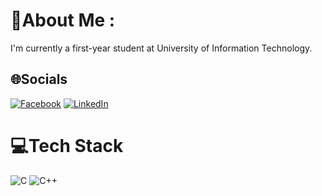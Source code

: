# 💫About Me :
I'm currently a first-year student at University of Information Technology.

## 🌐Socials
[![Facebook](https://img.shields.io/badge/Facebook-%231877F2.svg?logo=Facebook&logoColor=white)](https://facebook.com/profile.php?id=100089949639904) [![LinkedIn](https://img.shields.io/badge/LinkedIn-%230077B5.svg?logo=linkedin&logoColor=white)](https://www.linkedin.com/in/nguy%C3%AAn-nguy%E1%BB%85n-kh%C3%B4i-0a71a2337/) 

# 💻Tech Stack
![C](https://img.shields.io/badge/c-%2300599C.svg?style=for-the-badge&logo=c&logoColor=white) ![C++](https://img.shields.io/badge/c++-%2300599C.svg?style=for-the-badge&logo=c%2B%2B&logoColor=white)
